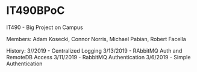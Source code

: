 # IT490BPoC
IT490 - Big Project on Campus

Members: Adam Kosecki, Connor Norris, Michael Pabian, Robert Facella


History:
3//2019 - Centralized Logging
3/13/2019 - RAbbitMQ Auth and RemoteDB Access
3/11/2019 - RabbitMQ Authentication
3/6/2019  - Simple Authentication
